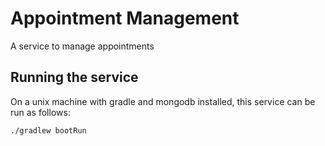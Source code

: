 # Appointment Management

A service to manage appointments

## Running the service

On a unix machine with gradle and mongodb installed, this service can be run as follows:

```shell
./gradlew bootRun
```
